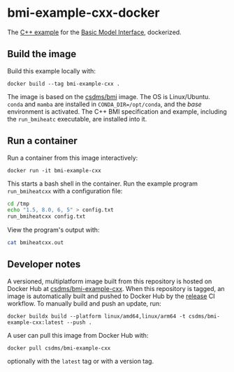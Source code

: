 # bmi-example-cxx-docker

The [C++ example](https://github.com/csdms/bmi-example-c)
for the [Basic Model Interface](https://bmi.readthedocs.io),
dockerized.

## Build the image

Build this example locally with:
```
docker build --tag bmi-example-cxx .
```
The image is based on the [csdms/bmi](https://hub.docker.com/r/csdms/bmi) image.
The OS is Linux/Ubuntu.
`conda` and `mamba` are installed in `CONDA_DIR=/opt/conda`,
and the *base* environment is activated.
The C++ BMI specification and example, including the `run_bmiheatc` executable, are installed into it.

## Run a container

Run a container from this image interactively:
```
docker run -it bmi-example-cxx
```
This starts a bash shell in the container.
Run the example program `run_bmiheatcxx` with a configuration file:
```bash
cd /tmp
echo "1.5, 8.0, 6, 5" > config.txt
run_bmiheatcxx config.txt
```
View the program's output with:
```bash
cat bmiheatcxx.out
```

## Developer notes

A versioned, multiplatform image built from this repository is hosted on Docker Hub
at [csdms/bmi-example-cxx](https://hub.docker.com/r/csdms/bmi-example-cxx/).
When this repository is tagged,
an image is automatically built and pushed to Docker Hub
by the [release](./.github/workflows/release.yml) CI workflow.
To manually build and push an update, run:
```
docker buildx build --platform linux/amd64,linux/arm64 -t csdms/bmi-example-cxx:latest --push .
```
A user can pull this image from Docker Hub with:
```
docker pull csdms/bmi-example-cxx
```
optionally with the `latest` tag or with a version tag.
